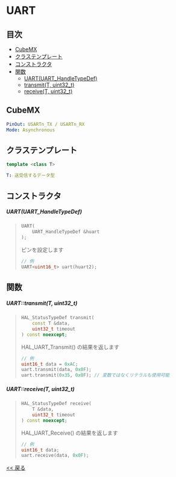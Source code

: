 # UART

## 目次
- [CubeMX](#cubemx)
- [クラステンプレート](#クラステンプレート)
- [コンストラクタ](#コンストラクタ)
- [関数](#関数)
  - [UART(UART_HandleTypeDef)](#uartuart_handletypedef)
  - [transmit(T, uint32_t)](#uarttransmitt-uint32_t)
  - [receive(T, uint32_t)](#uartreceivet-uint32_t)

## CubeMX
```yaml
PinOut: USARTn_TX / USARTn_RX
Mode: Asynchronous
```

## クラステンプレート
```c++
template <class T>
```
```yaml
T: 送受信するデータ型
```

## コンストラクタ

##### UART(UART_HandleTypeDef)
> ```c++
> UART(
>     UART_HandleTypeDef &huart
> );
> ```
> ピンを設定します  
> ```c++
> // 例
> UART<uint16_t> uart(huart2);
> ```

## 関数
##### UART::transmit(T, uint32_t)
> ```c++
> HAL_StatusTypeDef transmit(
>     const T &data,
>     uint32_t timeout
> ) const noexcept;
> ```
> HAL_UART_Transmit() の結果を返します  
> ```c++
> // 例
> uint16_t data = 0xAC;
> uart.transmit(data, 0x0F);
> uart.transmit(0x35, 0x0F); // 変数ではなくリテラルも使用可能
> ```

##### UART::receive(T, uint32_t)
> ```c++
> HAL_StatusTypeDef receive(
>     T &data,
>     uint32_t timeout
> ) const noexcept;
> ```
> HAL_UART_Receive() の結果を返します  
> ```c++
> // 例
> uint16_t data;
> uart.receive(data, 0x0F);
> ```

[<< 戻る](../INDEX.md)